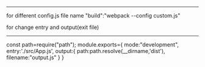 ------------------------------------------------------------
for different config.js file name 
 "build":"webpack --config custom.js" 

for change entry and output(exit file)

----------------------------------------------------------------------

const path=require("path");
module.exports={
    mode:"development",
    entry:'./src/App.js',
    output:{
        path:path.resolve(__dirname,'dist'),
        filename:"output.js"
    }
}
